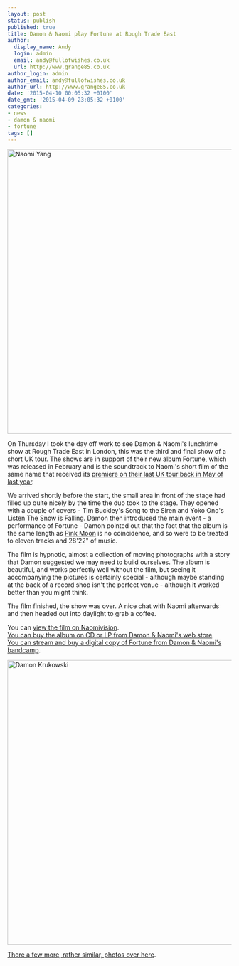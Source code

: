 ```yaml
---
layout: post
status: publish
published: true
title: Damon & Naomi play Fortune at Rough Trade East
author:
  display_name: Andy
  login: admin
  email: andy@fullofwishes.co.uk
  url: http://www.grange85.co.uk
author_login: admin
author_email: andy@fullofwishes.co.uk
author_url: http://www.grange85.co.uk
date: '2015-04-10 00:05:32 +0100'
date_gmt: '2015-04-09 23:05:32 +0100'
categories:
- news
- damon & naomi
- fortune
tags: []
---
```

<p><a href="https://www.flickr.com/photos/grange85/16903508769" title="Naomi Yang by Andy Aldridge, on Flickr"><img class="aligncenter" src="https://farm8.staticflickr.com/7595/16903508769_3da77289d7_z.jpg" width="639" height="640" alt="Naomi Yang"></a></p>
<p>On Thursday I took the day off work to see Damon & Naomi's lunchtime show at Rough Trade East in London, this was the third and final show of a short UK tour. The shows are in support of their new album Fortune, which was released in February and is the soundtrack to Naomi's short film of the same name that received its <a href="/2014/05/damon-and-naomi-at-cafe-oto-18th-may-2014/" title="Damon & Naomi at Café Oto, 18 May 2014">premiere on their last UK tour back in May of last year</a>.</p>
<p>We arrived shortly before the start, the small area in front of the stage had filled up quite nicely by the time the duo took to the stage. They opened with a couple of covers - Tim Buckley's Song to the Siren and Yoko Ono's Listen The Snow is Falling. Damon then introduced the main event - a performance of Fortune - Damon pointed out that the fact that the album is the same length as <a href="http://en.wikipedia.org/wiki/Pink_Moon">Pink Moon</a> is no coincidence, and so were to be treated to eleven tracks and 28'22" of music.</p>
<p>The film is hypnotic, almost a collection of moving photographs with a story that Damon suggested we may need to build ourselves. The album is beautiful, and works perfectly well without the film, but seeing it accompanying the pictures is certainly special - although maybe standing at the back of a record shop isn't the perfect venue - although it worked better than you might think.</p>
<p>The film finished, the show was over. A nice chat with Naomi afterwards and then headed out into daylight to grab a coffee.</p>
<p>You can <a href="http://www.naomivision.com/shortfilm#1">view the film on Naomivision</a>.<br />
<a href="http://www.20-20-20.com/store/damon-naomi-fortune">You can buy the album on CD or LP from Damon & Naomi's web store</a>.<br />
<a href="https://damonandnaomi.bandcamp.com/album/fortune">You can stream and buy a digital copy of Fortune from Damon & Naomi's bandcamp</a>.</p>
<p><a class="aligncenter" href="https://www.flickr.com/photos/grange85/16903508979" title="Damon Krukowski by Andy Aldridge, on Flickr"><img src="https://farm9.staticflickr.com/8743/16903508979_aedba52c67_z.jpg" width="639" height="640" alt="Damon Krukowski"></a></p>
<p><a href="https://www.flickr.com/photos/grange85/sets/72157649532502063">There a few more, rather similar, photos over here</a>.</p>
